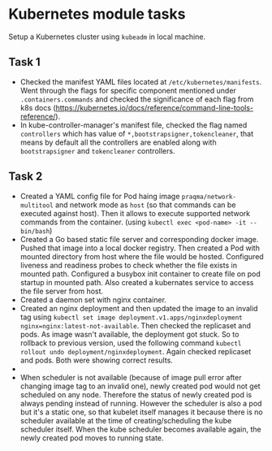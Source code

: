 # Kubernetes module tasks

Setup a Kubernetes cluster using `kubeadm` in local machine.

## Task 1

- Checked the manifest YAML files located at `/etc/kubernetes/manifests`. Went through the flags for specific component mentioned under `.containers.commands` and checked the significance of each flag from k8s docs (https://kubernetes.io/docs/reference/command-line-tools-reference/).
- In kube-controller-manager's manifest file, checked the flag named `controllers` which has value of `*,bootstrapsigner,tokencleaner`, that means by default all the controllers are enabled along with `bootstrapsigner` and `tokencleaner` controllers.

## Task 2

- Created a YAML config file for Pod haing image `praqma/network-multitool` and network mode as `host` (so that commands can be executed against host). Then it allows to execute supported network commands from the container. (using `kubectl exec <pod-name> -it -- bin/bash`)
- Created a Go based static file server and corresponding docker image. Pushed that image into a local docker registry. Then created a Pod with mounted directory from host where the file would be hosted. Configured liveness and readiness probes to check whether the file exists in mounted path. Configured a busybox init container to create file on pod startup in mounted path. Also created a kubernates service to access the file server from host.
- Created a daemon set with nginx container.
- Created an nginx deployment and then updated the image to an invalid tag using `kubectl set image deployment.v1.apps/nginxdeployment nginx=nginx:latest-not-available`. Then checked the replicaset and pods. As image wasn't available, the deployment got stuck. So to rollback to previous version, used the following command `kubectl rollout undo deployment/nginxdeployment`. Again checked replicaset and pods. Both were showing correct results.
- 
- When scheduler is not available (because of image pull error after changing image tag to an invalid one), newly created pod would not get scheduled on any node. Therefore the status of newly created pod is always pending instead of running. However the scheduler is also a pod but it's a static one, so that kubelet itself manages it because there is no scheduler available at the time of creating/scheduling the kube scheduler itself. When the kube scheduler becomes available again, the newly created pod moves to running state.